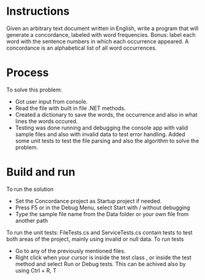 ﻿# Instructions

Given an arbitrary text document written in English, write a program that will generate a concordance, labeled
with word frequencies. Bonus: label each word with the sentence numbers in which each occurrence appeared.
A concordance is an alphabetical list of all word occurrences.

# Process
To solve this problem:
* Got user input from console. 
* Read the file with built in file .NET methods. 
* Created a dictionary to save the words, the occurrence and also in what lines the words occured.
* Testing was done running and debugging the console app with valid sample files and also with invalid data to test error handling. Added some unit tests to test the file parsing and also the algorithm to solve the problem.

# Build and run
To run the solution
* Set the Concordance project as Startup project if needed.
* Press F5 or in the Debug Menu, select Start with / without debugging
* Type the sample file name from the Data folder or your own file from another path

To run the unit tests:
FileTests.cs and ServiceTests.cs contain tests to test both areas of the project, mainly using invalid or null data. To run tests
* Go to any of the previously mentioned files.
* Right click when your cursor is inside the test class , or inside the test method and select Run or Debug tests. This can be achived also by using Ctrl + R, T